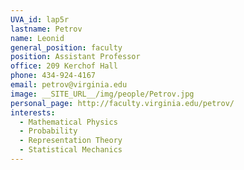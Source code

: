 ```yaml
---
UVA_id: lap5r
lastname: Petrov
name: Leonid
general_position: faculty
position: Assistant Professor
office: 209 Kerchof Hall
phone: 434-924-4167
email: petrov@virginia.edu
image: __SITE_URL__/img/people/Petrov.jpg
personal_page: http://faculty.virginia.edu/petrov/
interests:
  - Mathematical Physics
  - Probability
  - Representation Theory
  - Statistical Mechanics
---
```


<!-- ignore this outdated info for now -->

<!--
* Asymptotics of Random Lozenge Tilings via Gelfand-Tsetlin Schemes (2012), [arXiv:1202.3901 [math.PR]](http://arxiv.org/abs/1202.3901).
* (with Ivan Corwin) Stochastic higher spin vertex models on the line (2015). -->
